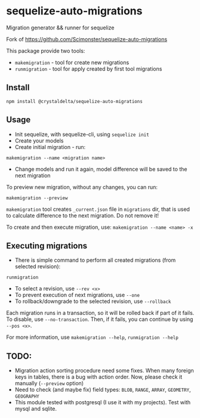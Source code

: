# sequelize-auto-migrations
Migration generator &amp;&amp; runner for sequelize

Fork of https://github.com/Scimonster/sequelize-auto-migrations

This package provide two tools:
* `makemigration` - tool for create new migrations
* `runmigration` - tool for apply created by first tool migrations

## Install
`npm install @crystaldelta/sequelize-auto-migrations`

## Usage
* Init sequelize, with sequelize-cli, using `sequelize init`
* Create your models
* Create initial migration - run:

`makemigration --name <migration name>`
* Change models and run it again, model difference will be saved to the next migration

To preview new migration, without any changes, you can run:

`makemigration --preview`

`makemigration` tool creates `_current.json` file in `migrations` dir, that is used to calculate difference to the next migration. Do not remove it!

To create and then execute migration, use:
`makemigration --name <name> -x`

## Executing migrations
* There is simple command to perform all created migrations (from selected revision):

`runmigration`
* To select a revision, use `--rev <x>`
* To prevent execution of next migrations, use `--one`
* To rollback/downgrade to the selected revision, use `--rollback`

Each migration runs in a transaction, so it will be rolled back if part of it fails. To disable, use `--no-transaction`. Then, if it fails, you can continue by using `--pos <x>`.


For more information, use `makemigration --help`, `runmigration --help`

## TODO:
* Migration action sorting procedure need some fixes. When many foreign keys in tables, there is a bug with action order. Now, please check it manually (`--preview` option)
* Need to check (and maybe fix) field types: `BLOB`, `RANGE`, `ARRAY`, `GEOMETRY`, `GEOGRAPHY`
* This module tested with postgresql (I use it with my projects). Test with mysql and sqlite.
